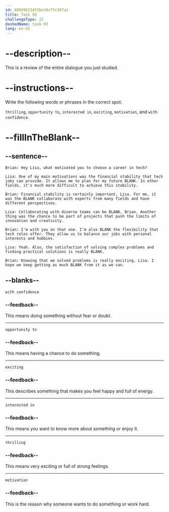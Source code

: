 ```yaml
---
id: 68569b11df2be30cffc397a1
title: Task 93
challengeType: 22
dashedName: task-93
lang: en-US
---
```


<!-- REVIEW -->

# --description--

This is a review of the entire dialogue you just studied.

# --instructions--

Write the following words or phrases in the correct spot:

`thrilling`, `opportunity to`, `interested in`, `exciting`, `motivation`, and `with confidence`.

# --fillInTheBlank--

## --sentence--

`Brian: Hey Lisa, what motivated you to choose a career in tech?`

`Lisa: One of my main motivations was the financial stability that tech jobs can provide. It allows me to plan for my future BLANK. In other fields, it's much more difficult to achieve this stability.`

`Brian: Financial stability is certainly important, Lisa. For me, it was the BLANK collaborate with experts from many fields and have different perspectives.`

`Lisa: Collaborating with diverse teams can be BLANK, Brian. Another thing was the chance to be part of projects that push the limits of innovation and creativity.`

`Brian: I'm with you on that one. I'm also BLANK the flexibility that tech roles offer. They allow us to balance our jobs with personal interests and hobbies.`

`Lisa: Yeah. Also, the satisfaction of solving complex problems and finding practical solutions is really BLANK.`

`Brian: Knowing that we solved problems is really exciting, Lisa. I hope we keep getting as much BLANK from it as we can.`

## --blanks--

`with confidence`

### --feedback--

This means doing something without fear or doubt.

---

`opportunity to`

### --feedback--

This means having a chance to do something.

---

`exciting`

### --feedback--

This describes something that makes you feel happy and full of energy.

---

`interested in`

### --feedback--

This means you want to know more about something or enjoy it.

---

`thrilling`

### --feedback--

This means very exciting or full of strong feelings.

---

`motivation`

### --feedback--

This is the reason why someone wants to do something or work hard.
